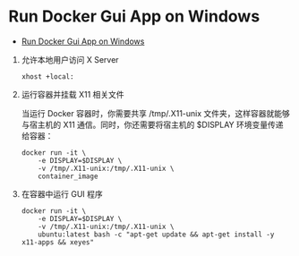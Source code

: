 # Run Docker Gui App on Windows

- [Run Docker Gui App on Windows](#run-docker-gui-app-on-windows)

1. 允许本地用户访问 X Server

       xhost +local:

2. 运行容器并挂载 X11 相关文件

   当运行 Docker 容器时，你需要共享 /tmp/.X11-unix 文件夹，这样容器就能够与宿主机的 X11 通信。同时，你还需要将宿主机的 $DISPLAY 环境变量传递给容器：

       docker run -it \
           -e DISPLAY=$DISPLAY \
           -v /tmp/.X11-unix:/tmp/.X11-unix \
           container_image

3. 在容器中运行 GUI 程序

       docker run -it \
           -e DISPLAY=$DISPLAY \
           -v /tmp/.X11-unix:/tmp/.X11-unix \
           ubuntu:latest bash -c "apt-get update && apt-get install -y x11-apps && xeyes"
       
       